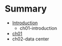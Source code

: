 # Summary

* [Introduction](README.md)
   * ch01-introduction
* [ch01](chapter1.md)
* ch02-data center

